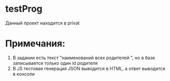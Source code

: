 # testProg
Данный проект находится в privat
# Примечания:
1. В задании есть текст "наименований всех родителей ", но в базе записывается только один id родителя
2. В JS тестовая генерация JSON выводится в HTML, а ответ выводится в консоли
